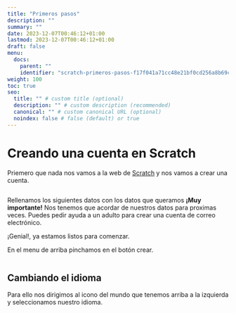 ```yaml
---
title: "Primeros pasos"
description: ""
summary: ""
date: 2023-12-07T00:46:12+01:00
lastmod: 2023-12-07T00:46:12+01:00
draft: false
menu:
  docs:
    parent: ""
    identifier: "scratch-primeros-pasos-f17f041a71cc48e21bf0cd256a8b69c1"
weight: 100
toc: true
seo:
  title: "" # custom title (optional)
  description: "" # custom description (recommended)
  canonical: "" # custom canonical URL (optional)
  noindex: false # false (default) or true
---
```


# Creando una cuenta en Scratch
Priemero que nada nos vamos a la web de [Scratch](https://www.scratch.mit.edu) y nos vamos a crear una cuenta.

<img :src="$withBase('/img/Pasted image 20211219140018 1.png')">


Rellenamos los siguientes datos con los datos que queramos **¡Muy importante!** Nos tenemos que acordar de nuestros datos para proximas veces. Puedes pedir ayuda a un adulto para crear una cuenta de correo electrónico.

¡Genial!, ya estamos listos para comenzar.


En el menu de arriba pinchamos en el botón crear.

<img :src="$withBase('/img/Pasted image 20211219140549 1.png')">

## Cambiando el idioma
Para ello nos dirigimos al icono del mundo que tenemos arriba a la izquierda y seleccionamos nuestro idioma.

<img :src="$withBase('/img/Pasted image 20211219141444 1.png')">

